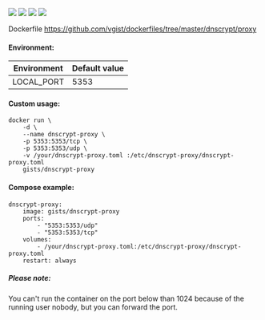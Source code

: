 ![](https://images.microbadger.com/badges/version/gists/dnscrypt-proxy.svg) ![](https://images.microbadger.com/badges/image/gists/dnscrypt-proxy.svg) ![](https://img.shields.io/docker/stars/gists/dnscrypt-proxy.svg) ![](https://img.shields.io/docker/pulls/gists/dnscrypt-proxy.svg)

Dockerfile <https://github.com/vgist/dockerfiles/tree/master/dnscrypt/proxy>

#### Environment:

| Environment   | Default value                                                                   |
|---------------|---------------------------------------------------------------------------------|
| LOCAL_PORT    | 5353                                                                            |

#### Custom usage:

    docker run \
        -d \
        --name dnscrypt-proxy \
        -p 5353:5353/tcp \
        -p 5353:5353/udp \
        -v /your/dnscrypt-proxy.toml :/etc/dnscrypt-proxy/dnscrypt-proxy.toml
        gists/dnscrypt-proxy

#### Compose example:

    dnscrypt-proxy:
        image: gists/dnscrypt-proxy
        ports:
            - "5353:5353/udp"
            - "5353:5353/tcp"
        volumes:
            - /your/dnscrypt-proxy.toml:/etc/dnscrypt-proxy/dnscrypt-proxy.toml
        restart: always

##### Please note:

You can't run the container on the port below than 1024 because of the running user nobody, but you can forward the port.
